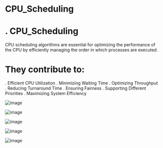 # CPU_Scheduling

# . CPU_Scheduling
   CPU scheduling algorithms are essential for optimizing the performance of the CPU by efficiently managing the order in which processes are executed.
   
# They contribute to:
. Efficient CPU Utilization
. Minimizing Waiting Time
. Optimizing Throughput
. Reducing Turnaround Time
. Ensuring Fairness
. Supporting Different Priorities
. Maximizing System Efficiency

![image](https://github.com/user-attachments/assets/aeb99db8-8cdb-4900-a529-63613ff6f2ed)

![image](https://github.com/user-attachments/assets/9ac41783-3961-4446-b170-a90baa385724)

![image](https://github.com/user-attachments/assets/55e62c0c-c309-448a-add2-cfcc7cd312ec)

![image](https://github.com/user-attachments/assets/b9e2d561-8f6b-457e-b5fa-8e8ddc8cc656)

![image](https://github.com/user-attachments/assets/56e41c6c-b85f-4140-af1f-635d098aad59)

